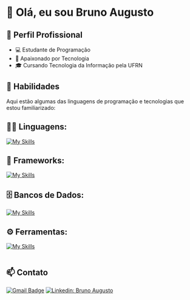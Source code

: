 # 👋 Olá, eu sou Bruno Augusto

## 💼 Perfil Profissional

- 💻 Estudante de Programação
- 🌱 Apaixonado por Tecnologia
- 🎓 Cursando Tecnologia da Informação pela UFRN
## 🚀 Habilidades

Aqui estão algumas das linguagens de programação e tecnologias que estou familiarizado:

## 👨‍💻 Linguagens: 
[![My Skills](https://skillicons.dev/icons?i=java,javascript,c,cpp,dart)](https://skillicons.dev)

## 🧰 Frameworks: 
[![My Skills](https://skillicons.dev/icons?i=spring,flutter,react)](https://skillicons.dev)

## 🗄️ Bancos de Dados: 
[![My Skills](https://skillicons.dev/icons?i=mysql,postgres)](https://skillicons.dev)
## ⚙️ Ferramentas:
[![My Skills](https://skillicons.dev/icons?i=git,github,vscode,eclipse,idea,postman)](https://skillicons.dev)<br><br>

## 📫 Contato

[![Gmail Badge](https://img.shields.io/badge/-brunogois902@gmail.com-006bed?style=flat-square&logo=Gmail&logoColor=white)](mailto:brunogois902@gmail.com)
[![Linkedin: Bruno Augusto](https://img.shields.io/badge/-BrunoAugusto-blue?style=flat-square&logo=Linkedin&logoColor=white&link=https://www.linkedin.com/in/bruno-augusto-g%C3%B3is-049980246/)](https://www.linkedin.com/in/bruno-augusto-g%C3%B3is-049980246/)
<br><br>

